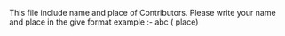 This file include name and place of Contributors.
Please write your name and place in the give format
example :- abc ( place)
